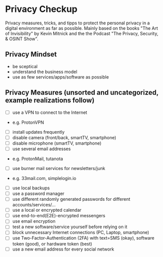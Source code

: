 # Privacy Checkup
Privacy measures, tricks, and tipps to protect the personal privacy in a digital environment as far as possible. 
Mainly based on the books "The Art of Invisibility" by Kevin Mitnick and the the Podcast "The Privacy, Security, &amp; OSINT Show".

## Privacy Mindset
* be sceptical
* understand the business model
* use as few services/apps/software as possible

## Privacy Measures (unsorted and uncategorized, example realizations follow)
* [ ] use a VPN to connect to the Internet
 * e.g. ProtonVPN
* [ ] install updates frequently
* [ ] disable camera (front/back, smartTV, smartphone)
* [ ] disable microphone (smartTV, smartphone)
* [ ] use several email addresses
 * e.g. ProtonMail, tutanota
* [ ] use burner mail services for newsletters/junk
 * e.g. 33mail.com, simplelogin.io
* [ ] use local backups
* [ ] use a password manager
* [ ] use different randomly generated passwords for different accounts/services/...
* [ ] use a local or encrypted calendar
* [ ] use end-to-end(E2E)-encrypted messengers
* [ ] use email encryption
* [ ] test a new software/service yourself before relying on it
* [ ] block unnecessary Internet connections (PC, Laptop, smartphone)
* [ ] use Two-Factor-Authentication (2FA) with text=SMS (okay), software token (good), or hardware token (best)
* [ ] use a new email address for every social network
